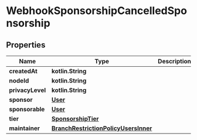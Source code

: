 
# WebhookSponsorshipCancelledSponsorship

## Properties
Name | Type | Description | Notes
------------ | ------------- | ------------- | -------------
**createdAt** | **kotlin.String** |  | 
**nodeId** | **kotlin.String** |  | 
**privacyLevel** | **kotlin.String** |  | 
**sponsor** | [**User**](User.md) |  | 
**sponsorable** | [**User**](User.md) |  | 
**tier** | [**SponsorshipTier**](SponsorshipTier.md) |  | 
**maintainer** | [**BranchRestrictionPolicyUsersInner**](BranchRestrictionPolicyUsersInner.md) |  |  [optional]



